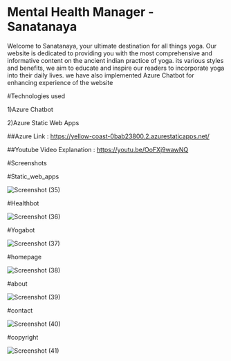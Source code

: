 # Mental Health Manager - Sanatanaya
Welcome to Sanatanaya, your ultimate destination for all things yoga. Our website is dedicated to providing you with the most comprehensive and informative content on the ancient indian practice of yoga. its various styles and benefits, we aim to educate and inspire our readers to incorporate yoga into their daily lives. we have also implemented Azure Chatbot for enhancing experience of the website

#Technologies used

1)Azure Chatbot

2)Azure Static Web Apps


##Azure Link : https://yellow-coast-0bab23800.2.azurestaticapps.net/


##Youtube Video Explanation : https://youtu.be/OoFXj9wawNQ

#Screenshots

#Static_web_apps

![Screenshot (35)](https://user-images.githubusercontent.com/77037123/214094568-32468029-0c07-41b0-9934-f61eed9a2e48.png)

#Healthbot

![Screenshot (36)](https://user-images.githubusercontent.com/77037123/214094707-bcc8678d-16e1-40c4-a523-74d227fe6e02.png)

#Yogabot

![Screenshot (37)](https://user-images.githubusercontent.com/77037123/214094938-8be927ff-165f-46c7-ae67-643182c1dfa3.png)

#homepage

![Screenshot (38)](https://user-images.githubusercontent.com/77037123/214095027-83d5010d-fe2a-43c0-8d1e-3231dfa94e4b.png)

#about

![Screenshot (39)](https://user-images.githubusercontent.com/77037123/214095183-8594d8c7-c001-48b2-9ab3-a38768aae0ff.png)

#contact

![Screenshot (40)](https://user-images.githubusercontent.com/77037123/214095339-1c477e52-c4e3-493b-9d03-ce05e6c63182.png)

#copyright

![Screenshot (41)](https://user-images.githubusercontent.com/77037123/214095719-e218607e-f156-42ce-a51e-def9fb73dcb9.png)




